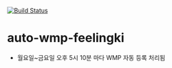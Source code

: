 [![Build Status](https://travis-ci.org/love5757/auto-wmp-feelingki.svg?branch=master)](https://travis-ci.org/love5757/auto-wmp-feelingki)
# auto-wmp-feelingki
 - 월요일~금요일 오후 5시 10분 마다 WMP 자동 등록 처리됨

 
